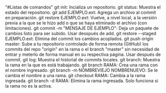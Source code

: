 "#Listas de comandos"
git init: Incializa un repositorio.
git status: Muestra el estado del repositorio.
git add EJEMPLO.ext: Agrega un archivo al commit en preparación.
git restore EJEMPLO.ext: Vuelve, a nivel local, a la versión previa a la que se le hizo add o que se haya eliminado el archivo (con limitaciones).
git commit -m "MENSAJE DE EJEMPLO": Deja un paquete de cambios listo para ser subido. Usar desspués de add.
git restore --staged EJEMPLO.ext: Elimina del commit los cambios acoplados.
git push origin master: Sube a tu repositorio controlado de forma remota (GitHub) los commits del repo "origin" en la rama o el branch "master" sin necesidad de entrar y meterlo de forma manual en su respectiva página. Usar después de commit.
git log: Muestra el historial de commits locales.
git branch: Muestra la rama en la que es está trabajando.
git branch RAMA: Crea una rama con el nombre ingresado.
git branch -m NOMBREVIEJO NOMBRENUEVO: Se le cambia el nombre a una rama.
git checkout RAMA: Cambia a la rama ingresada.
git branch -d RAMA: Elimina la rama ingresada. Solo funciona si la rama no es la activa.